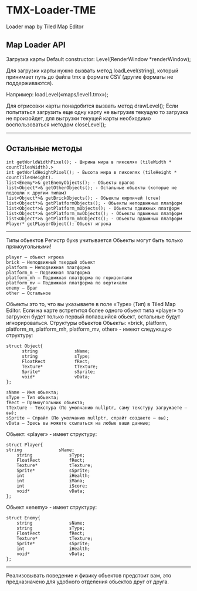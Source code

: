 # TMX-Loader-TME
Loader map by Tiled Map Editor

## Map Loader API
Загрузка карты
Default constructor:  Level(RenderWindow *renderWindow);

Для загрузки карты нужно вызвать метод loadLevel(string), который принимает путь до файла tmx в формате CSV (другие форматы не поддерживаются).

Например: loadLevel(«maps/level1.tmx»);

Для отрисовки карты понадобится вызвать метод drawLevel();
Если попытаться загрузить еще одну карту не выгрузив текущую то загрузка не произойдет, для выгрузки текущей карты необходимо воспользоваться методом closeLevel();
***


## Остальные методы

	int getWorldWidthPixel(); - Ширина мира в пикселях (tileWidth * countTilesWidth).>
	int getWorldHeightPixel(); - Высота мира в пикселях (tileHeight * countTilesHeight).
	list<Enemy*>& getEnemyObjects(); - Обьекты врагов
	list<Object*>& getOtherObjects(); - Остальные обьекты (которые не подошли к другим типам)
	list<Object*>& getBrickObjects(); - Обьекты кирпичей (стен)
	list<Object*>& getPlatformObjects(); - Обьекты неподвижных платформ
	list<Object*>& getPlatform_mObjects(); - Обьекты пдвижных платформ
	list<Object*>& getPlatform_mvObjects(); - Обьекты пдвижных платформ
	list<Object*>& getPlatform_mhObjects(); - Обьекты пдвижных платформ
	Player* getPLayerObject(); Обьект игрока
***

Типы обьектов
Регистр букв учитывается
Обьекты могут быть только прямоугольными!

	player — обьект игрока
	brick — Неподвижный твердый обьект
	platform — Неподвижная платформа
	platform_m — Подвижная платформа
	platform_mh — Подвижная платформа по горизонтали
	platform_mv — Подвижная платформа по вертикали
	enemy — Враг
	other — Остальное

Обьекты это то, что вы указываете в поле «Type» (Тип) в Tiled Map Editor.
Если на карте встретится более одного обьект типа «player» то загружен будет только первый попавшийся обьект, остальные будут игнорироваться.
Структуры обьектов
Обьекты: «brick, platform, platform_m, platform_mh, platform_mv, other» - имеют следующую структуру:

	struct Object{
	      string              sName;
 	      string              sType;
 	      FloatRect           fRect;
 	      Texture*            tTexture;
  	      Sprite*             sSprite;
  	      void*               vData;
	};

	sName — Имя обьекта;
	sType — Тип обьектa;
	fRect — Прямоугольник обьекта;
	tTexture — Текстура (По умолчанию nullptr, саму текстуру загружаете — вы);
	sSprite — Спрайт (По умолчанию nullptr, спрайт создаете — вы);
	vData — Здесь вы можете ссылаться на любые ваши данные;

Обьект: «player» - имеет структуру:

    struct Player{
	string              sName;
        string              sType;
        FloatRect           fRect;
        Texture*            tTexture;
        Sprite*             sSprite;
        int                 iHealth;
        int                 iMana;
        int                 iScore;
        void*               vData;
    };

Обьект «enemy» - имеет структуру:

    struct Enemy{
        string              sName;
        string              sType;
        FloatRect           fRect;
        Texture*            tTexture;
        Sprite*             sSprite;
        int                 iHealth;
        void*               vData;
    };
***
Реализовывать поведение и физику обьектов предстоит вам, это предназначено для удобного отделения обьектов друг от друга.
